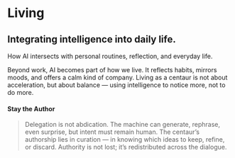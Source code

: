 # Living

## Integrating intelligence into daily life.

How AI intersects with personal routines, reflection, and everyday life.

Beyond work, AI becomes part of how we live. It reflects habits, mirrors moods, and offers a calm kind of company. Living as a centaur is not about acceleration, but about balance — using intelligence to notice more, not to do more.

#### Stay the Author

> Delegation is not abdication. The machine can generate, rephrase, even surprise, but intent must remain human. The centaur’s authorship lies in curation — in knowing which ideas to keep, refine, or discard. Authority is not lost; it’s redistributed across the dialogue.
